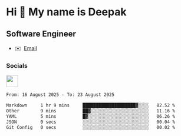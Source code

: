 Hi 👋 My name is Deepak
=======================

Software Engineer
-----------------
* ✉️  [Email](mailto:kumar.neu19@gmail.com)


### Socials

<p align="left"><a href="https://www.linkedin.com/in/deepak94kumar" target="_blank" rel="noreferrer"><img src="https://raw.githubusercontent.com/danielcranney/readme-generator/main/public/icons/socials/linkedin.svg" width="32" height="32" /></a></p>

<!--START_SECTION:waka-->

```txt
From: 16 August 2025 - To: 23 August 2025

Markdown     1 hr 9 mins     ████████████████████▓░░░░   82.52 %
Other        9 mins          ██▓░░░░░░░░░░░░░░░░░░░░░░   11.16 %
YAML         5 mins          █▓░░░░░░░░░░░░░░░░░░░░░░░   06.26 %
JSON         0 secs          ░░░░░░░░░░░░░░░░░░░░░░░░░   00.04 %
Git Config   0 secs          ░░░░░░░░░░░░░░░░░░░░░░░░░   00.02 %
```

<!--END_SECTION:waka-->
